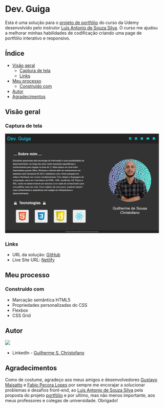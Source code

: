 # Dev. Guiga

Esta é uma solução para o [projeto de portfólio](https://www.udemy.com/course/html5-css3-e-javascript-na-pratica-3-projetos/) do curso da Udemy desenvolvido pelo instrutor [Luis Antonio de Souza Silva](https://www.linkedin.com/in/luis-antonio-ss/). O curso me ajudou a melhorar minhas habilidades de codificação criando uma page de portfólio interativo e responsivo. 
    
## Índice

- [Visão geral](#visao-geral)
  - [Captura de tela](#captura-de-tela)
  - [Links](#links)
- [Meu processo](#meu-processo)
  - [Construído com](#construido-com)
- [Autor](#autor)
- [Agradecimentos](#agradecimentos)

## Visão geral

### Captura de tela

![Pré-visualização do design para o projeto de portfólio](./img/design/desktop-preview.png)

### Links

- URL da solução: [GitHub](https://github.com/Gschristofano/dev-guiga)
- Live Site URL: [Netlify](https://dev-guiga.netlify.app/)

## Meu processo

### Construído com
    
- Marcação semântica HTML5
- Propriedades personalizadas do CSS
- Flexbox
- CSS Grid
    
## Autor

<img src="https://avatars.githubusercontent.com/u/101649942?s=400&u=6e63ac2614368efd58ac9192d1344b4f15660179&v=4" width=115><br>

- LinkedIn - [Guilherme S. Christofano](https://www.linkedin.com/in/guilherme-christofano/)

## Agradecimentos

Como de costume, agradeço aos meus amigos e desenvolvedores [Gustavo Maisatto](https://github.com/gustavomaisatto) e [Fabio Pecora Lopes](https://www.linkedin.com/in/fabio-dominicheli-pecora-lopes/) por sempre me encorajar a solucionar problemas e desafios front-end, ao [Luis Antonio de Souza Silva](https://www.linkedin.com/in/luis-antonio-ss/) pela proposta do projeto [portfólio](https://www.udemy.com/course/html5-css3-e-javascript-na-pratica-3-projetos/) e por ultimo, mas não menos importante, aos meus professores e colegas de universidade.
Obrigado!
